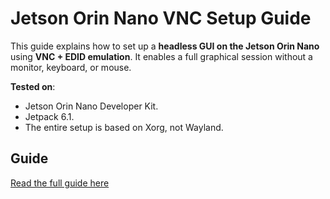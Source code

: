 # Jetson Orin Nano VNC Setup Guide

This guide explains how to set up a **headless GUI on the Jetson Orin Nano** using **VNC + EDID emulation**. It enables a full graphical session without a monitor, keyboard, or mouse. 

**Tested on**:
- Jetson Orin Nano Developer Kit.
- Jetpack 6.1.
- The entire setup is based on Xorg, not Wayland.

## Guide
[Read the full guide here](https://mauroarcidiacono.github.io/jetson-headless-vnc/) 
